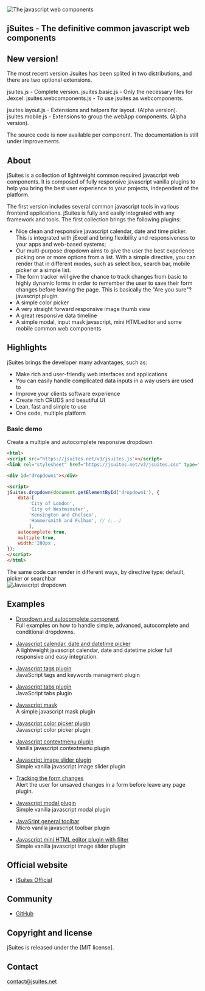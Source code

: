 ![The javascript web components](https://jsuites.net/templates/v3/img/icon.svg)

## jSuites - The definitive common javascript web components

New version!
---------

The most recent version Jsuites has been splited in two distributions, and there are two optional extensions.

jsuites.js - Complete version.
jsuites.basic.js - Only the necessary files for Jexcel.
jsuites.webcomponents.js - To use jsuites as webcomponents.

jsuites.layout.js - Extensions and helpers for layout. (Alpha version).
jsuites.mobile.js - Extensions to group the webApp components. (Alpha version).

The source code is now available per component. The documentation is still under improvements.

About
---------
jSuites is a collection of lightweight common required javascript web components. It is composed of fully responsive javascript vanilla plugins to help you bring the best user experience to your projects, independent of the platform.</p>

The first version includes several common javascript tools in various frontend applications. jSuites is fully and easily integrated with any framework and tools. The first collection brings the following plugins:

* Nice clean and responsive javascript calendar, date and time picker. This is integrated with jExcel and bring flexibility and responsiveness to your apps and web-based systems;
* Our multi-purpose dropdown aims to give the user the best experience picking one or more options from a list. With a simple directive, you can render that in different modes, such as select box, search bar, mobile picker or a simple list.
* The form tracker will give the chance to track changes from basic to highly dynamic forms in order to remember the user to save their form changes before leaving the page. This is basically the "Are you sure"? javascript plugin.
* A simple color picker
* A very straight forward responsive image thumb view
* A great responsive data timeline
* A simple modal, input mask javascript, mini HTMLeditor and some mobile common web components

Highlights
---------
jSuites brings the developer many advantages, such as:

* Make rich and user-friendly web interfaces and applications
* You can easily handle complicated data inputs in a way users are used to
* Improve your clients software experience
* Create rich CRUDS and beautiful UI
* Lean, fast and simple to use
* One code, multiple platform


### Basic demo

Create a multiple and autocomplete responsive dropdown.


```html
<html>
<script src="https://jsuites.net/v3/jsuites.js"></script>
<link rel="stylesheet" href="https://jsuites.net/v3/jsuites.css" type="text/css" />

<div id="dropdown1"></div>

<script>
jSuites.dropdown(document.getElementById('dropdown1'), {
    data:[
        'City of London',
        'City of Westminster',
        'Kensington and Chelsea',
        'Hammersmith and Fulham', // (...)
        ],
    autocomplete:true,
    multiple:true,
    width:'280px',
});
</script>
</html>
```
The same code can render in different ways, by directive type: default, picker or searchbar\
![Javascript dropdown](https://jsuites.net/templates/v3/img/dropdown.png)


Examples
---------

* [Dropdown and autocomplete component](https://jsuites.net/v3/dropdown-and-autocomplete)\
Full examples on how to handle simple, advanced, autocomplete and conditional dropdowns.

* [Javascript calendar, date and datetime picker](https://jsuites.net/v3/javascript-calendar)\
A lightweight javascript calendar, date and datetime picker full responsive and easy integration.

* [Javascript tags plugin](https://jsuites.net/v3/javascript-tags)\
JavaScript tags and keywords managment plugin

* [Javascript tabs plugin](https://jsuites.net/v3/javascript-tabs)\
JavaScript tabs plugin

* [Javascript mask](https://jsuites.net/v3/javascript-mask)\
A simple javascript mask plugin

* [Javascript color picker plugin](https://jsuites.net/v3/color-picker)\
Javascript color picker plugin

* [Javascript contextmenu plugin](https://jsuites.net/v3/contextmenu)\
Vanilla javascript contextmenu plugin

* [Javascript image slider plugin](https://jsuites.net/v3/image-slider)\
Simple vanilla javascript image slider plugin

* [Tracking the form changes](https://jsuites.net/v3/tracking-for-form-changes)\
Alert the user for unsaved changes in a form before leave any page plugin.

* [Javascript modal plugin](https://jsuites.net/v3/modal)\
Simple vanilla javascript modal plugin

* [JavaSript general toolbar](https://jsuites.net/v3/javascript-toolbar)\
Micro vanilla javascript toolbar plugin

* [Javascript mini HTML editor plugin with filter](https://jsuites.net/v3/text-editor)\
Simple vanilla javascript image slider plugin


## Official website
- [jSuites Official](https://jsuites.net/v3)

## Community
- [GitHub](https://github.com/jsuites/jsuites/issues)

## Copyright and license
jSuites is released under the [MIT license].

## Contact
contact@jsuites.net


